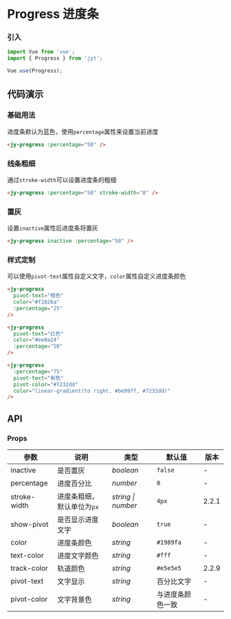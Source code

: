 # Progress 进度条

### 引入

``` javascript
import Vue from 'vue';
import { Progress } from 'jyt';

Vue.use(Progress);
```

## 代码演示

### 基础用法

进度条默认为蓝色，使用`percentage`属性来设置当前进度

```html
<jy-progress :percentage="50" />
```

### 线条粗细

通过`stroke-width`可以设置进度条的粗细

```html
<jy-progress :percentage="50" stroke-width="8" />
```

### 置灰

设置`inactive`属性后进度条将置灰

```html
<jy-progress inactive :percentage="50" />
```

### 样式定制

可以使用`pivot-text`属性自定义文字，`color`属性自定义进度条颜色

```html
<jy-progress
  pivot-text="橙色"
  color="#f2826a"
  :percentage="25"
/>

<jy-progress
  pivot-text="红色"
  color="#ee0a24"
  :percentage="50"
/>

<jy-progress
  :percentage="75"
  pivot-text="紫色"
  pivot-color="#7232dd"
  color="linear-gradient(to right, #be99ff, #7232dd)"
/>
```

## API

### Props

| 参数 | 说明 | 类型 | 默认值 | 版本 |
|------|------|------|------|------|
| inactive | 是否置灰 | *boolean* | `false` | - |
| percentage | 进度百分比 | *number* | `0` | - |
| stroke-width | 进度条粗细，默认单位为`px` | *string \| number* | `4px` | 2.2.1 |
| show-pivot | 是否显示进度文字 | *boolean* | `true` | - |
| color | 进度条颜色 | *string* | `#1989fa` | - |
| text-color | 进度文字颜色 | *string* | `#fff` | - |
| track-color | 轨道颜色 | *string* | `#e5e5e5` | 2.2.9 |
| pivot-text | 文字显示 | *string* | 百分比文字 | - |
| pivot-color | 文字背景色 | *string* | 与进度条颜色一致 | - |
